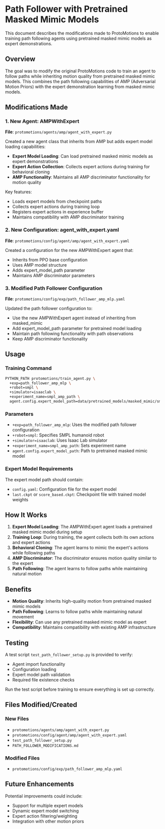 # Path Follower with Pretrained Masked Mimic Models

This document describes the modifications made to ProtoMotions to enable training path following agents using pretrained masked mimic models as expert demonstrations.

## Overview

The goal was to modify the original ProtoMotions code to train an agent to follow paths while inheriting motion quality from pretrained masked mimic models. This combines the path following capabilities of AMP (Adversarial Motion Priors) with the expert demonstration learning from masked mimic models.

## Modifications Made

### 1. New Agent: AMPWithExpert

**File**: `protomotions/agents/amp/agent_with_expert.py`

Created a new agent class that inherits from AMP but adds expert model loading capabilities:

- **Expert Model Loading**: Can load pretrained masked mimic models as expert demonstrations
- **Expert Action Collection**: Collects expert actions during training for behavioral cloning
- **AMP Functionality**: Maintains all AMP discriminator functionality for motion quality

Key features:
- Loads expert models from checkpoint paths
- Collects expert actions during training loop
- Registers expert actions in experience buffer
- Maintains compatibility with AMP discriminator training

### 2. New Configuration: agent_with_expert.yaml

**File**: `protomotions/config/agent/amp/agent_with_expert.yaml`

Created a configuration for the new AMPWithExpert agent that:
- Inherits from PPO base configuration
- Uses AMP model structure
- Adds expert_model_path parameter
- Maintains AMP discriminator parameters

### 3. Modified Path Follower Configuration

**File**: `protomotions/config/exp/path_follower_amp_mlp.yaml`

Updated the path follower configuration to:
- Use the new AMPWithExpert agent instead of inheriting from masked_mimic
- Add expert_model_path parameter for pretrained model loading
- Maintain path following functionality with path observations
- Keep AMP discriminator functionality

## Usage

### Training Command

```bash
PYTHON_PATH protomotions/train_agent.py \
  +exp=path_follower_amp_mlp \
  +robot=smpl \
  +simulator=isaaclab \
  +experiment_name=smpl_amp_path \
  agent.config.expert_model_path=data/pretrained_models/masked_mimic/smpl
```

### Parameters

- `+exp=path_follower_amp_mlp`: Uses the modified path follower configuration
- `+robot=smpl`: Specifies SMPL humanoid robot
- `+simulator=isaaclab`: Uses Isaac Lab simulator
- `+experiment_name=smpl_amp_path`: Sets experiment name
- `agent.config.expert_model_path`: Path to pretrained masked mimic model

### Expert Model Requirements

The expert model path should contain:
- `config.yaml`: Configuration file for the expert model
- `last.ckpt` or `score_based.ckpt`: Checkpoint file with trained model weights

## How It Works

1. **Expert Model Loading**: The AMPWithExpert agent loads a pretrained masked mimic model during setup
2. **Training Loop**: During training, the agent collects both its own actions and expert actions
3. **Behavioral Cloning**: The agent learns to mimic the expert's actions while following paths
4. **AMP Discriminator**: The discriminator ensures motion quality similar to the expert
5. **Path Following**: The agent learns to follow paths while maintaining natural motion

## Benefits

- **Motion Quality**: Inherits high-quality motion from pretrained masked mimic models
- **Path Following**: Learns to follow paths while maintaining natural movement
- **Flexibility**: Can use any pretrained masked mimic model as expert
- **Compatibility**: Maintains compatibility with existing AMP infrastructure

## Testing

A test script `test_path_follower_setup.py` is provided to verify:
- Agent import functionality
- Configuration loading
- Expert model path validation
- Required file existence checks

Run the test script before training to ensure everything is set up correctly.

## Files Modified/Created

### New Files
- `protomotions/agents/amp/agent_with_expert.py`
- `protomotions/config/agent/amp/agent_with_expert.yaml`
- `test_path_follower_setup.py`
- `PATH_FOLLOWER_MODIFICATIONS.md`

### Modified Files
- `protomotions/config/exp/path_follower_amp_mlp.yaml`

## Future Enhancements

Potential improvements could include:
- Support for multiple expert models
- Dynamic expert model switching
- Expert action filtering/weighting
- Integration with other motion priors 